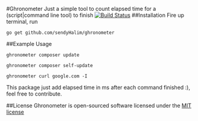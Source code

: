 #Ghronometer
Just a simple tool to count elapsed time for a (script|command line tool) to finish
[![Build Status](https://travis-ci.org/sendyHalim/ghronometer.svg)](https://travis-ci.org/sendyHalim/ghronometer)
##Installation
Fire up terminal, run

```
go get github.com/sendyHalim/ghronometer
```

##Example Usage
```
ghronometer composer update
```

```
ghronometer composer self-update
```

```
ghronometer curl google.com -I
```

This package just add elapsed time in ms after each command finished :), feel free to contribute.

##License
Ghronometer is open-sourced software licensed under the [MIT license](http://opensource.org/licenses/MIT)